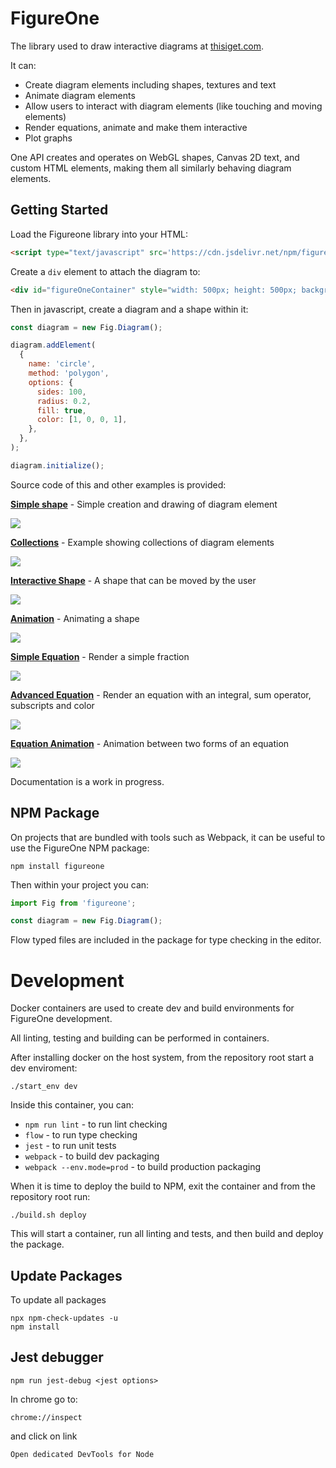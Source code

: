 # FigureOne

The library used to draw interactive diagrams at <a href="https://www.thisiget.com">thisiget.com</a>.

It can:

* Create diagram elements including shapes, textures and text
* Animate diagram elements
* Allow users to interact with diagram elements (like touching and moving elements)
* Render equations, animate and make them interactive
* Plot graphs

One API creates and operates on WebGL shapes, Canvas 2D text, and custom HTML elements, making them all similarly behaving diagram elements.

## Getting Started

Load the Figureone library into your HTML:

```html
<script type="text/javascript" src='https://cdn.jsdelivr.net/npm/figureone@0.3.0/figureone.min.js'></script>
```

Create a `div` element to attach the diagram to:
```html
<div id="figureOneContainer" style="width: 500px; height: 500px; background-color: black;"></div>
```

Then in javascript, create a diagram and a shape within it:

```js
const diagram = new Fig.Diagram();

diagram.addElement(
  {
    name: 'circle',
    method: 'polygon',
    options: {
      sides: 100,
      radius: 0.2,
      fill: true,
      color: [1, 0, 0, 1],
    },
  },
);

diagram.initialize();
```

Source code of this and other examples is provided:

**[Simple shape](https://github.com/airladon/FigureOne/tree/master/examples/1%20-%20Shape)** - Simple creation and drawing of diagram element

![](examples/1%20-%20Shape/example.png)

**[Collections](https://github.com/airladon/FigureOne/tree/master/examples/2%20-%20Collections)** - Example showing collections of diagram elements

![](examples/2%20-%20Collections/example.png)

**[Interactive Shape](https://github.com/airladon/FigureOne/tree/master/examples/3%20-%20Interactive%20Shape)** - A shape that can be moved by the user

![](examples/3%20-%20Interactive%20Shape/example.gif)

**[Animation](https://github.com/airladon/FigureOne/tree/master/examples/4%20-%20Animation)** - Animating a shape

![](examples/4%20-%20Animation/example.gif)

**[Simple Equation](https://github.com/airladon/FigureOne/tree/master/examples/5%20-%20Simple%20Equation)** - Render a simple fraction

![](examples/5%20-%20Simple%20Equation/example.png)

**[Advanced Equation](https://github.com/airladon/FigureOne/tree/master/examples/6%20-%20Advanced%20Equation)** - Render an equation with an integral, sum operator, subscripts and color

![](examples/6%20-%20Advanced%20Equation/example.png)

**[Equation Animation](https://github.com/airladon/FigureOne/tree/master/examples/7%20-%20Animation%20between%20Equation%20Forms)** - Animation between two forms of an equation

![](examples/7%20-%20Animation%20between%20Equation%20Forms/example.gif)

Documentation is a work in progress.

## NPM Package

On projects that are bundled with tools such as Webpack, it can be useful to use the FigureOne NPM package:

`npm install figureone`

Then within your project you can:

```js
import Fig from 'figureone';

const diagram = new Fig.Diagram();
```

Flow typed files are included in the package for type checking in the editor.

# Development

Docker containers are used to create dev and build environments for FigureOne development.

All linting, testing and building can be performed in containers.

After installing docker on the host system, from the repository root start a dev enviroment:

`./start_env dev`

Inside this container, you can:

* `npm run lint` - to run lint checking
* `flow` - to run type checking
* `jest` - to run unit tests
* `webpack` - to build dev packaging
* `webpack --env.mode=prod` - to build production packaging

When it is time to deploy the build to NPM, exit the container and from the repository root run:

`./build.sh deploy`

This will start a container, run all linting and tests, and then build and deploy the package.

## Update Packages

To update all packages

```
npx npm-check-updates -u
npm install
```

## Jest debugger

```
npm run jest-debug <jest options>
```

In chrome go to:
```
chrome://inspect
```

and click on link
```
Open dedicated DevTools for Node
```

